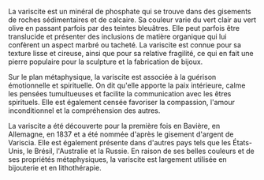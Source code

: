 La variscite est un minéral de phosphate qui se trouve dans des gisements de roches sédimentaires et de calcaire. Sa couleur varie du vert clair au vert olive en passant parfois par des teintes bleuâtres. Elle peut parfois être translucide et présenter des inclusions de matière organique qui lui confèrent un aspect marbré ou tacheté. La variscite est connue pour sa texture lisse et cireuse, ainsi que pour sa relative fragilité, ce qui en fait une pierre populaire pour la sculpture et la fabrication de bijoux. 

Sur le plan métaphysique, la variscite est associée à la guérison émotionnelle et spirituelle. On dit qu'elle apporte la paix intérieure, calme les pensées tumultueuses et facilite la communication avec les êtres spirituels. Elle est également censée favoriser la compassion, l'amour inconditionnel et la compréhension des autres.

La variscite a été découverte pour la première fois en Bavière, en Allemagne, en 1837 et a été nommée d'après le gisement d'argent de Variscia. Elle est également présente dans d'autres pays tels que les États-Unis, le Brésil, l'Australie et la Russie. En raison de ses belles couleurs et de ses propriétés métaphysiques, la variscite est largement utilisée en bijouterie et en lithothérapie.